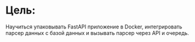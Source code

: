 # Цель:

Научиться упаковывать FastAPI приложение в Docker, интегрировать парсер данных с базой данных и вызывать парсер через API и очередь.
